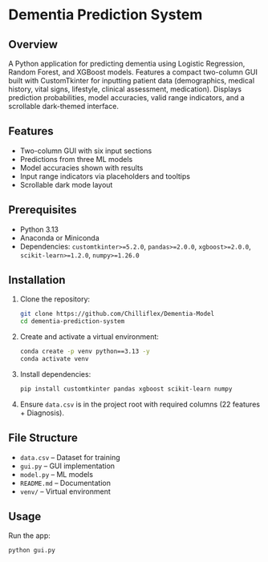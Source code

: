 # Dementia Prediction System

## Overview
A Python application for predicting dementia using Logistic Regression, Random Forest, and XGBoost models. Features a compact two-column GUI built with CustomTkinter for inputting patient data (demographics, medical history, vital signs, lifestyle, clinical assessment, medication). Displays prediction probabilities, model accuracies, valid range indicators, and a scrollable dark-themed interface.

## Features
- Two-column GUI with six input sections  
- Predictions from three ML models  
- Model accuracies shown with results  
- Input range indicators via placeholders and tooltips  
- Scrollable dark mode layout  

## Prerequisites
- Python 3.13  
- Anaconda or Miniconda  
- Dependencies: `customtkinter>=5.2.0`, `pandas>=2.0.0`, `xgboost>=2.0.0`, `scikit-learn>=1.2.0`, `numpy>=1.26.0`  

## Installation
1. Clone the repository:
   ```bash
   git clone https://github.com/Chilliflex/Dementia-Model
   cd dementia-prediction-system

2. Create and activate a virtual environment:

   ```bash
   conda create -p venv python==3.13 -y
   conda activate venv
   ```
3. Install dependencies:

   ```bash
   pip install customtkinter pandas xgboost scikit-learn numpy
   ```
4. Ensure `data.csv` is in the project root with required columns (22 features + Diagnosis).

## File Structure

* `data.csv` – Dataset for training
* `gui.py` – GUI implementation
* `model.py` – ML models
* `README.md` – Documentation
* `venv/` – Virtual environment

## Usage

Run the app:

```bash
python gui.py
```

